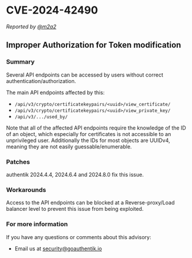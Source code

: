 # CVE-2024-42490

_Reported by [@m2a2](https://github.com/m2a2)_

## Improper Authorization for Token modification

### Summary

Several API endpoints can be accessed by users without correct authentication/authorization.

The main API endpoints affected by this:

-   `/api/v3/crypto/certificatekeypairs/<uuid>/view_certificate/`
-   `/api/v3/crypto/certificatekeypairs/<uuid>/view_private_key/`
-   `/api/v3/.../used_by/`

Note that all of the affected API endpoints require the knowledge of the ID of an object, which especially for certificates is not accessible to an unprivileged user. Additionally the IDs for most objects are UUIDv4, meaning they are not easily guessable/enumerable.

### Patches

authentik 2024.4.4, 2024.6.4 and 2024.8.0 fix this issue.

### Workarounds

Access to the API endpoints can be blocked at a Reverse-proxy/Load balancer level to prevent this issue from being exploited.

### For more information

If you have any questions or comments about this advisory:

-   Email us at [security@goauthentik.io](mailto:security@goauthentik.io)

